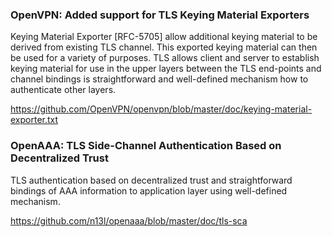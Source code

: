 ### OpenVPN: Added support for TLS Keying Material Exporters
Keying Material Exporter [RFC-5705] allow additional keying material to be
derived from existing TLS channel. This exported keying material can then be
used for a variety of purposes. TLS allows client and server to establish
keying material for use in the upper layers between the TLS end-points and
channel bindings is straightforward and well-defined mechanism how to
authenticate other layers.

[https://github.com/OpenVPN/openvpn/blob/master/doc/keying-material-exporter.txt
](https://github.com/OpenVPN/openvpn/blob/master/doc/keying-material-exporter.txt)

### OpenAAA: TLS Side-Channel Authentication Based on Decentralized Trust
TLS authentication based on decentralized trust and straightforward
bindings of AAA information to application layer using well-defined mechanism.

[https://github.com/n13l/openaaa/blob/master/doc/tls-sca
](https://github.com/n13l/openaaa/blob/master/doc/tls-sca)
